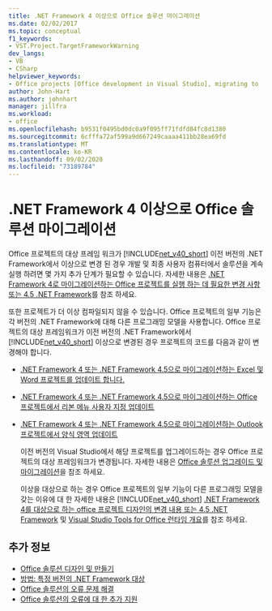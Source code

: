 ```yaml
---
title: .NET Framework 4 이상으로 Office 솔루션 마이그레이션
ms.date: 02/02/2017
ms.topic: conceptual
f1_keywords:
- VST.Project.TargetFrameworkWarning
dev_langs:
- VB
- CSharp
helpviewer_keywords:
- Office projects [Office development in Visual Studio], migrating to .NET Framework 4
author: John-Hart
ms.author: johnhart
manager: jillfra
ms.workload:
- office
ms.openlocfilehash: b9531f0495bd0dc0a9f095ff71fdfd84fc8d1380
ms.sourcegitcommit: 6cfffa72af599a9d667249caaaa411bb28ea69fd
ms.translationtype: MT
ms.contentlocale: ko-KR
ms.lasthandoff: 09/02/2020
ms.locfileid: "73189784"
---
```

# <a name="migrate-office-solutions-to-the-net-framework-4-or-later"></a>.NET Framework 4 이상으로 Office 솔루션 마이그레이션
  Office 프로젝트의 대상 프레임 워크가 [!INCLUDE[net_v40_short](../sharepoint/includes/net-v40-short-md.md)] 이전 버전의 .NET Framework에서 이상으로 변경 된 경우 개발 및 최종 사용자 컴퓨터에서 솔루션을 계속 실행 하려면 몇 가지 추가 단계가 필요할 수 있습니다. 자세한 내용은 [.NET Framework 4로 마이그레이션하는 Office 프로젝트를 실행 하는 데 필요한 변경 사항 또는 4.5 .NET Framework](../vsto/required-changes-to-run-office-projects-that-you-migrate-to-the-dotnet-framework-4-or-the-dotnet-framework-4-5.md)를 참조 하세요.

 또한 프로젝트가 더 이상 컴파일되지 않을 수 있습니다. Office 프로젝트의 일부 기능은 각 버전의 .NET Framework에 대해 다른 프로그래밍 모델을 사용합니다. Office 프로젝트의 대상 프레임워크가 이전 버전의 .NET Framework에서 [!INCLUDE[net_v40_short](../sharepoint/includes/net-v40-short-md.md)] 이상으로 변경된 경우 프로젝트의 코드를 다음과 같이 변경해야 합니다.

- [.NET Framework 4 또는 .NET Framework 4.5으로 마이그레이션하는 Excel 및 Word 프로젝트를 업데이트 합니다.](../vsto/updating-excel-and-word-projects-that-you-migrate-to-the-dotnet-framework-4-or-the-dotnet-framework-4-5.md)

- [.NET Framework 4 또는 .NET Framework 4.5으로 마이그레이션하는 Office 프로젝트에서 리본 메뉴 사용자 지정 업데이트](update-ribbon-customizations-in-office-projects-to-migrate-to-dotnet-framework-4-or-4-5.md)

- [.NET Framework 4 또는 .NET Framework 4.5으로 마이그레이션하는 Outlook 프로젝트에서 양식 영역 업데이트](../vsto/updating-form-regions-in-outlook-projects-that-you-migrate-to-the-dotnet-framework-4-or-the-dotnet-framework-4-5.md)

  이전 버전의 Visual Studio에서 해당 프로젝트를 업그레이드하는 경우 Office 프로젝트의 대상 프레임워크가 변경됩니다. 자세한 내용은 [Office 솔루션 업그레이드 및 마이그레이션](../vsto/upgrading-and-migrating-office-solutions.md)을 참조 하세요.

  이상을 대상으로 하는 경우 Office 프로젝트의 일부 기능이 다른 프로그래밍 모델을 갖는 이유에 대 한 자세한 내용은 [!INCLUDE[net_v40_short](../sharepoint/includes/net-v40-short-md.md)] [.NET Framework 4를 대상으로 하는 office 프로젝트 디자인의 변경 내용 또는 4.5 .NET Framework](../vsto/changes-to-the-design-of-office-projects-that-target-the-dotnet-framework-4-or-the-dotnet-framework-4-5.md) 및 [Visual Studio Tools for Office 런타임 개요](../vsto/visual-studio-tools-for-office-runtime-overview.md)를 참조 하세요.

## <a name="see-also"></a>추가 정보
- [Office 솔루션 디자인 및 만들기](../vsto/designing-and-creating-office-solutions.md)
- [방법: 특정 버전의 .NET Framework 대상](../ide/visual-studio-multi-targeting-overview.md)
- [Office 솔루션의 오류 문제 해결](../vsto/troubleshooting-errors-in-office-solutions.md)
- [Office 솔루션의 오류에 대 한 추가 지원](../vsto/additional-support-for-errors-in-office-solutions.md)
